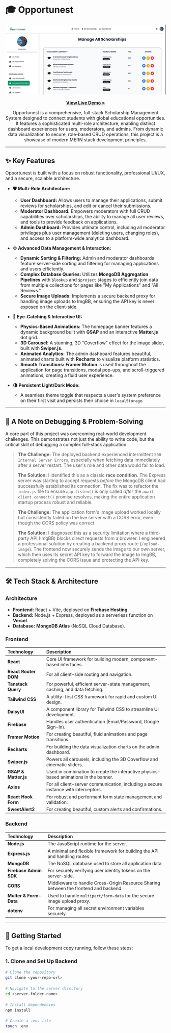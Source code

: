 # 🎓 Opportunest

<a href="https://opportunest-9.web.app/" target="_blank">
 <img src="https://raw.githubusercontent.com/better-call-vee/opportunest/main/Opportunest.png" alt="Opportunest Banner"/>
</a>

<p align="center">
  <a href="https://opportunest-9.web.app/" target="_blank">
    <strong>View Live Demo »</strong>
  </a>
</p>

<p align="center">
  Opportunest is a comprehensive, full-stack Scholarship Management System designed to connect students with global educational opportunities. It features a sophisticated multi-role architecture, enabling distinct dashboard experiences for users, moderators, and admins. From dynamic data visualization to secure, role-based CRUD operations, this project is a showcase of modern MERN stack development principles.
</p>

---

## ✨ Key Features

Opportunest is built with a focus on robust functionality, professional UI/UX, and a secure, scalable architecture.

- **🛡️ Multi-Role Architecture:**
  - **User Dashboard:** Allows users to manage their applications, submit reviews for scholarships, and edit or cancel their submissions.
  - **Moderator Dashboard:** Empowers moderators with full CRUD capabilities over scholarships, the ability to manage all user reviews, and tools to provide feedback on applications.
  - **Admin Dashboard:** Provides ultimate control, including all moderator privileges plus user management (deleting users, changing roles), and access to a platform-wide analytics dashboard.

- **⚙️ Advanced Data Management & Interaction:**
  - **Dynamic Sorting & Filtering:** Admin and moderator dashboards feature server-side sorting and filtering for managing applications and users efficiently.
  - **Complex Database Queries:** Utilizes **MongoDB Aggregation Pipelines** with `$lookup` and `$project` stages to efficiently join data from multiple collections for pages like "My Applications" and "All Reviews."
  - **Secure Image Uploads:** Implements a secure backend proxy for handling image uploads to ImgBB, ensuring the API key is never exposed on the client-side.

- **🎨 Eye-Catching & Interactive UI:**
  - **Physics-Based Animations:** The homepage banner features a dynamic background built with **GSAP** and an interactive **Matter.js** dot grid.
  - **3D Carousel:** A stunning, 3D "Coverflow" effect for the image slider, built with **Swiper.js**.
  - **Animated Analytics:** The admin dashboard features beautiful, animated charts built with **Recharts** to visualize platform statistics.
  - **Smooth Transitions:** **Framer Motion** is used throughout the application for page transitions, modal pop-ups, and scroll-triggered animations, creating a fluid user experience.

- **🌗 Persistent Light/Dark Mode:**
  - A seamless theme toggle that respects a user's system preference on their first visit and persists their choice in `localStorage`.

---

## 🐞 A Note on Debugging & Problem-Solving

A core part of this project was overcoming real-world development challenges. This demonstrates not just the ability to write code, but the critical skill of debugging a complex full-stack application.

> **The Challenge:** The deployed backend experienced intermittent `500 Internal Server Errors`, especially when fetching data immediately after a server restart. The user's role and other data would fail to load.
>
> **The Solution:** I identified this as a classic **race condition**. The Express server was starting to accept requests *before* the MongoDB client had successfully established its connection. The fix was to refactor the `index.js` file to ensure `app.listen()` is only called *after* the `await client.connect()` promise resolves, making the entire application startup process robust and reliable.

> **The Challenge:** The application form's image upload worked locally but consistently failed on the live server with a CORS error, even though the CORS policy was correct.
>
> **The Solution:** I diagnosed this as a security limitation where a third-party API (ImgBB) blocks direct requests from a browser. I engineered a professional solution by creating a backend proxy route (`/upload-image`). The frontend now securely sends the image to our own server, which then uses its secret API key to forward the image to ImgBB, completely solving the CORS issue and protecting the API key.

---

## 🛠️ Tech Stack & Architecture

### Architecture

- **Frontend:** React + Vite, deployed on **Firebase Hosting**.
- **Backend:** Node.js + Express, deployed as a serverless function on **Vercel**.
- **Database:** **MongoDB Atlas** (NoSQL Cloud Database).

### Frontend

| Technology | Description |
| :--- | :--- |
| **React** | Core UI framework for building modern, component-based interfaces. |
| **React Router DOM** | For all client-side routing and navigation. |
| **Tanstack Query** | For powerful, efficient server-state management, caching, and data fetching. |
| **Tailwind CSS** | A utility-first CSS framework for rapid and custom UI design. |
| **DaisyUI** | A component library for Tailwind CSS to streamline UI development. |
| **Firebase** | Handles user authentication (Email/Password, Google Sign-In). |
| **Framer Motion** | For creating beautiful, fluid animations and page transitions. |
| **Recharts** | For building the data visualization charts on the admin dashboard. |
| **Swiper.js** | Powers all carousels, including the 3D Coverflow and cinematic sliders. |
| **GSAP & Matter.js** | Used in combination to create the interactive physics-based animations in the banner. |
| **Axios** | For all client-server communication, including a secure instance with interceptors. |
| **React Hook Form** | For robust and performant form state management and validation. |
| **SweetAlert2** | For creating beautiful, custom alerts and confirmations. |

### Backend

| Technology | Description |
| :--- | :--- |
| **Node.js** | The JavaScript runtime for the server. |
| **Express.js** | A minimal and flexible framework for building the API and handling routes. |
| **MongoDB** | The NoSQL database used to store all application data. |
| **Firebase Admin SDK**| For securely verifying user identity tokens on the server-side. |
| **CORS** | Middleware to handle Cross-Origin Resource Sharing between the frontend and backend. |
| **Multer & Form-Data** | Used to handle `multipart/form-data` for the secure image upload proxy. |
| **dotenv** | For managing all secret environment variables securely. |

---

## 🚀 Getting Started

To get a local development copy running, follow these steps:

### 1. Clone and Set Up Backend

```bash
# Clone the repository
git clone <your-repo-url>

# Navigate to the server directory
cd <server-folder-name>

# Install dependencies
npm install

# Create a .env file
touch .env
